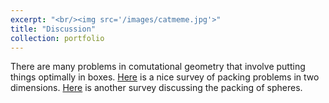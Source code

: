 ```yaml
---
excerpt: "<br/><img src='/images/catmeme.jpg'>"
title: "Discussion"
collection: portfolio
---
```

There are many problems in comutational geometry that involve putting things
optimally in boxes.
[Here](https://www.sciencedirect.com/science/article/pii/S0377221702001236) is a
nice survey of packing problems in two dimensions.
[Here](https://www.hindawi.com/journals/aor/2009/150624/) is another survey
discussing the packing of spheres.
